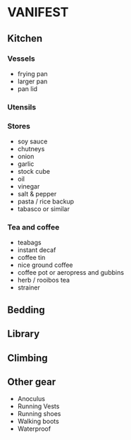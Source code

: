 # VANIFEST

## Kitchen

### Vessels
- frying pan
- larger pan
- pan lid

### Utensils

### Stores
- soy sauce
- chutneys
- onion
- garlic
- stock cube
- oil
- vinegar
- salt & pepper
- pasta / rice backup
- tabasco or similar

### Tea and coffee
- teabags
- instant decaf
- coffee tin
- nice ground coffee
- coffee pot or aeropress and gubbins
- herb / rooibos tea
- strainer

## Bedding

## Library

## Climbing

## Other gear
- Anoculus
- Running Vests
- Running shoes
- Walking boots
- Waterproof

